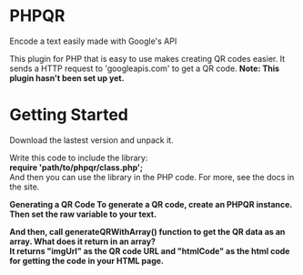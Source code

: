 # PHPQR
Encode a text easily made with Google's API

This plugin for PHP that is easy to use makes creating QR codes easier. It sends a HTTP request to 'googleapis.com' to get a QR code.
<b>Note: This plugin hasn't been set up yet.</b>

# Getting Started

Download the lastest version and unpack it.

Write this code to include the library:<br>
<b>require 'path/to/phpqr/class.php';</b>
<br>
And then you can use the library in the PHP code.
For more, see the docs in the site.

<b>Generating a QR Code<b>
  To generate a QR code, create an PHPQR instance. Then set the <b>raw</b> variable to your text.
  
And then, call generateQRWithArray() function to get the QR data as an array.
<b>What does it return in an array?</b>
<br>
It returns "imgUrl" as the QR code URL and "htmlCode" as the html code for getting the code in your HTML page.
